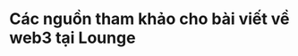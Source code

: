 # Các nguồn tham khảo cho bài viết về web3 tại Lounge

[](https://www.ibm.com/topics/what-is-blockchain)
[](https://www.n-able.com/blog/sha-256-encryption)
[](https://blockgeeks.com/guides/blockchain-cryptography/)
[](https://en.wikipedia.org/wiki/Hash_function)
[](https://www.investopedia.com/terms/h/hash.asp)
[](https://en.wikipedia.org/wiki/SHA-2)
[](https://freemanlaw.com/sha-256/)
[](https://en.wikipedia.org/wiki/Transport_Layer_Security )
[](https://www.kraken.com/learn/proof-of-work-vs-proof-of-stake)
[](https://www.investopedia.com/tech/how-does-bitcoin-mining-work/)
[](https://www.investopedia.com/terms/n/nonce.asp)
[](https://www.investopedia.com/terms/p/proof-work.asp)
[](https://www.investopedia.com/terms/b/block-reward.asp)
[](https://www.investopedia.com/terms/p/proof-stake-pos.asp)
[](https://ethereum.org/en/developers/docs/consensus-mechanisms/)
[](https://ethereum.org/en/developers/docs/consensus-mechanisms/pow)
[](https://ethereum.org/en/developers/docs/consensus-mechanisms/pos/)
[](https://launchpad.ethereum.org/en/faq)
[](https://web3isgoinggreat.com/what)
[](https://en.wikipedia.org/wiki/Non-fungible_token)